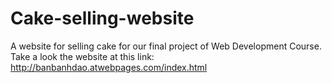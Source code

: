 # Cake-selling-website
A website for selling cake for our final project of Web Development Course.
Take a look the website at this link: http://banbanhdao.atwebpages.com/index.html 
